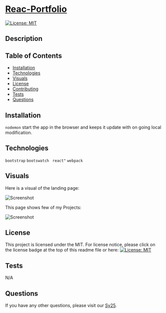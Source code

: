 # [Reac-Portfolio](https://saidou25.github.io/React-Portfolio/)

[![License: MIT](https://img.shields.io/badge/License-MIT-yellow.svg)](https://opensource.org/licenses/MIT)

## Description


## Table of Contents

* [Installation](#installation)
* [Technologies](#technologies)
* [Visuals](#visuals)
* [License](#license)
* [Contributing](#contributing)
* [Tests](#tests)
* [Questions](#questions)

## Installation

```nodemon``` start the app in the browser and keeps it update with on going local modification.

## Technologies

```bootstrap```
```bootswatch ```
```react"```
```webpack```

## Visuals

Here is a visual of the landing page:

![Screenshot](./public/images/app-login-page.png)

This page shows few of my Projects:

![Screenshot](./public/images/app-homepage.png)



## License

This project is licensed under the MIT. 
For license notice, please click on the license badge at the top of this readme file or here: [![License: MIT](https://img.shields.io/badge/License-MIT-yellow.svg)](https://opensource.org/licenses/MIT)


## Tests

N/A

## Questions

If you have any other questions, please visit our [Sy25](https://github.com/Saidou25/React-Portfolio).

